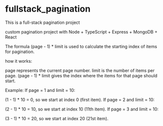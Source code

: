 # fullstack_pagination
This is a full-stack pagination project

custom pagination project with Node + TypeScript + Express + MongoDB + React

The formula (page - 1) * limit is used to calculate the starting index of items for pagination. 

how it works:

page represents the current page number.
limit is the number of items per page.
(page - 1) * limit gives the index where the items for that page should start.

Example:
If page = 1 and limit = 10:

(1 - 1) * 10 = 0, so we start at index 0 (first item).
If page = 2 and limit = 10:

(2 - 1) * 10 = 10, so we start at index 10 (11th item).
If page = 3 and limit = 10:

(3 - 1) * 10 = 20, so we start at index 20 (21st item).
